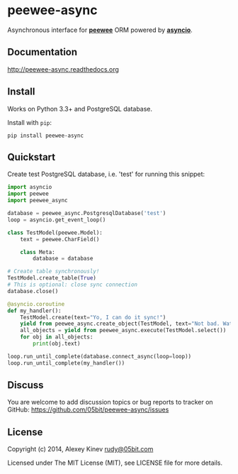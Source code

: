 peewee-async
============

Asynchronous interface for **[peewee](https://github.com/coleifer/peewee)**
ORM powered by **[asyncio](https://docs.python.org/3/library/asyncio.html)**.

Documentation
-------------

http://peewee-async.readthedocs.org

Install
-------

Works on Python 3.3+ and PostgreSQL database.

Install with `pip`:

```
pip install peewee-async
```

Quickstart
----------

Create test PostgreSQL database, i.e. 'test' for running this snippet:

```python
import asyncio
import peewee
import peewee_async

database = peewee_async.PostgresqlDatabase('test')
loop = asyncio.get_event_loop()

class TestModel(peewee.Model):
    text = peewee.CharField()

    class Meta:
        database = database

# Create table synchronously!
TestModel.create_table(True)
# This is optional: close sync connection
database.close()

@asyncio.coroutine
def my_handler():
    TestModel.create(text="Yo, I can do it sync!")
    yield from peewee_async.create_object(TestModel, text="Not bad. Watch this, I'm async!")
    all_objects = yield from peewee_async.execute(TestModel.select())
    for obj in all_objects:
        print(obj.text)

loop.run_until_complete(database.connect_async(loop=loop))
loop.run_until_complete(my_handler())
```

Discuss
-------

You are welcome to add discussion topics or bug reports to tracker on GitHub: https://github.com/05bit/peewee-async/issues

License
-------

Copyright (c) 2014, Alexey Kinev <rudy@05bit.com>

Licensed under The MIT License (MIT),
see LICENSE file for more details.
